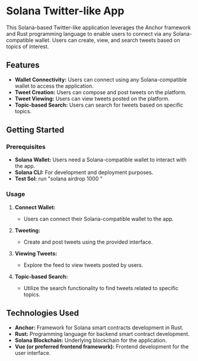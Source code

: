 # Solana Twitter-like App

This Solana-based Twitter-like application leverages the Anchor framework and Rust programming language to enable users to connect via any Solana-compatible wallet. Users can create, view, and search tweets based on topics of interest.

## Features

- **Wallet Connectivity:** Users can connect using any Solana-compatible wallet to access the application.
- **Tweet Creation:** Users can compose and post tweets on the platform.
- **Tweet Viewing:** Users can view tweets posted on the platform.
- **Topic-based Search:** Users can search for tweets based on specific topics.

## Getting Started

### Prerequisites

- **Solana Wallet:** Users need a Solana-compatible wallet to interact with the app.
- **Solana CLI:** For development and deployment purposes.
- **Test Sol:** run "solana airdrop 1000 <your address>"

### Usage

1. **Connect Wallet:**
   - Users can connect their Solana-compatible wallet to the app.
   
2. **Tweeting:**
   - Create and post tweets using the provided interface.

3. **Viewing Tweets:**
   - Explore the feed to view tweets posted by users.

4. **Topic-based Search:**
   - Utilize the search functionality to find tweets related to specific topics.

## Technologies Used

- **Anchor:** Framework for Solana smart contracts development in Rust.
- **Rust:** Programming language for backend smart contract development.
- **Solana Blockchain:** Underlying blockchain for the application.
- **Vue (or preferred frontend framework):** Frontend development for the user interface.
